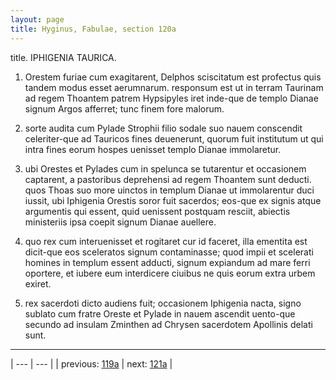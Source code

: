 ```yaml
---
layout: page
title: Hyginus, Fabulae, section 120a
---
```


title. IPHIGENIA TAURICA.



1. Orestem furiae cum exagitarent, Delphos sciscitatum est profectus quis tandem modus esset aerumnarum. responsum est ut in terram Taurinam ad regem Thoantem patrem Hypsipyles iret inde-que de templo Dianae signum Argos afferret; tunc finem fore malorum.



2. sorte audita cum Pylade Strophii filio sodale suo nauem conscendit celeriter-que ad Tauricos fines deuenerunt, quorum fuit institutum ut qui intra fines eorum hospes uenisset templo Dianae immolaretur.



3. ubi Orestes et Pylades cum in spelunca se tutarentur et occasionem captarent, a pastoribus deprehensi ad regem Thoantem sunt deducti. quos Thoas suo more uinctos in templum Dianae ut immolarentur duci iussit, ubi Iphigenia Orestis soror fuit sacerdos; eos-que ex signis atque argumentis qui essent, quid uenissent postquam resciit, abiectis ministeriis ipsa coepit signum Dianae auellere.



4. quo rex cum interuenisset et rogitaret cur id faceret, illa ementita est dicit-que eos sceleratos signum contaminasse; quod impii et scelerati homines in templum essent adducti, signum expiandum ad mare ferri oportere, et iubere eum interdicere ciuibus ne quis eorum extra urbem exiret.



5. rex sacerdoti dicto audiens fuit; occasionem Iphigenia nacta, signo sublato cum fratre Oreste et Pylade in nauem ascendit uento-que secundo ad insulam Zminthen ad Chrysen sacerdotem Apollinis delati sunt.



---

| --- | --- |
| previous: [119a](../119a/) | next: [121a](../121a/) |